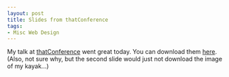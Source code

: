 ```yaml
---
layout: post
title: Slides from thatConference
tags:
- Misc Web Design
---
```


My talk at [thatConference](http://thatconference.com) went great today.  You can download them [here](http://aaronsaray.com/wp-content/uploads/2013/08/7-things-presentation.pdf).  (Also, not sure why, but the second slide would just not download the image of my kayak...)
